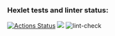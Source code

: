 ### Hexlet tests and linter status:
[![Actions Status](https://github.com/tkuzmin/frontend-project-lvl1/workflows/hexlet-check/badge.svg)](https://github.com/tkuzmin/frontend-project-lvl1/actions)
<a href="https://codeclimate.com/github/codeclimate/codeclimate/maintainability"><img src="https://api.codeclimate.com/v1/badges/a99a88d28ad37a79dbf6/maintainability" /></a>
![lint-check](https://github.com/tkuzmin/frontend-project-lvl1/workflows/lint-check/badge.svg)
